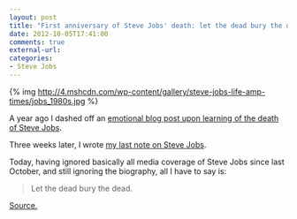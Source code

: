 ```yaml
---
layout: post
title: "First anniversary of Steve Jobs' death: let the dead bury the dead"
date: 2012-10-05T17:41:00
comments: true
external-url: 
categories: 
- Steve Jobs
---
```

{% img http://4.mshcdn.com/wp-content/gallery/steve-jobs-life-amp-times/jobs_1980s.jpg %}

A year ago I dashed off an [emotional blog post upon learning of the death of Steve Jobs](/blog/2011/10/05/i-cannot-imagine-my-life-without-the-influence-of-steve-jobs/).

Three weeks later, I wrote [my last note on Steve Jobs](/blog/2011/10/27/why-i-am-not-reading-the-biography-of-steve-jobs/).

Today, having ignored basically all media coverage of Steve Jobs since last October, and still ignoring the biography, all I have to say is:

<blockquote>
Let the dead bury the dead.
</blockquote>

[Source.](http://www.biblegateway.com/passage/?search=Matthew+8%3A19-22&version=NIV)
